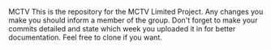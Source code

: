 MCTV
This is the repository for the MCTV Limited Project. Any changes you make you should inform a member of the group. Don't forget to make your commits detailed and state which week you uploaded it in for better documentation. Feel free to clone if you want.
